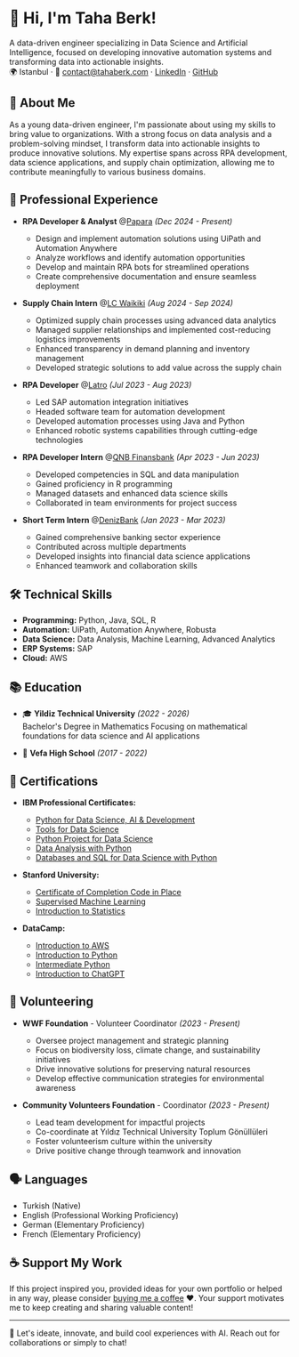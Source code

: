 # 👋 Hi, I'm Taha Berk! 

A data-driven engineer specializing in Data Science and Artificial Intelligence, focused on developing innovative automation systems and transforming data into actionable insights.  
🌍 Istanbul · 📧 contact@tahaberk.com · [LinkedIn](https://www.linkedin.com/in/tahaberkterekli) · [GitHub](https://github.com/TerekliTahaBerk)

## 🚀 About Me

As a young data-driven engineer, I'm passionate about using my skills to bring value to organizations. With a strong focus on data analysis and a problem-solving mindset, I transform data into actionable insights to produce innovative solutions. My expertise spans across RPA development, data science applications, and supply chain optimization, allowing me to contribute meaningfully to various business domains.

## 💼 Professional Experience

- **RPA Developer & Analyst** @[Papara](https://www.papara.com) _(Dec 2024 - Present)_
  - Design and implement automation solutions using UiPath and Automation Anywhere
  - Analyze workflows and identify automation opportunities
  - Develop and maintain RPA bots for streamlined operations
  - Create comprehensive documentation and ensure seamless deployment

- **Supply Chain Intern** @[LC Waikiki](https://www.lcwaikiki.com) _(Aug 2024 - Sep 2024)_
  - Optimized supply chain processes using advanced data analytics
  - Managed supplier relationships and implemented cost-reducing logistics improvements
  - Enhanced transparency in demand planning and inventory management
  - Developed strategic solutions to add value across the supply chain

- **RPA Developer** @[Latro](https://www.latro.com.tr) _(Jul 2023 - Aug 2023)_
  - Led SAP automation integration initiatives
  - Headed software team for automation development
  - Developed automation processes using Java and Python
  - Enhanced robotic systems capabilities through cutting-edge technologies

- **RPA Developer Intern** @[QNB Finansbank](https://www.qnbfinansbank.com) _(Apr 2023 - Jun 2023)_
  - Developed competencies in SQL and data manipulation
  - Gained proficiency in R programming
  - Managed datasets and enhanced data science skills
  - Collaborated in team environments for project success

- **Short Term Intern** @[DenizBank](https://www.denizbank.com) _(Jan 2023 - Mar 2023)_
  - Gained comprehensive banking sector experience
  - Contributed across multiple departments
  - Developed insights into financial data science applications
  - Enhanced teamwork and collaboration skills

## 🛠️ Technical Skills

- **Programming:** Python, Java, SQL, R
- **Automation:** UiPath, Automation Anywhere, Robusta
- **Data Science:** Data Analysis, Machine Learning, Advanced Analytics
- **ERP Systems:** SAP
- **Cloud:** AWS

## 📚 Education

- 🎓 **Yildiz Technical University** _(2022 - 2026)_  
  Bachelor's Degree in Mathematics
  Focusing on mathematical foundations for data science and AI applications

- 🏫 **Vefa High School** _(2017 - 2022)_

## 🎯 Certifications

- **IBM Professional Certificates:**
  - [Python for Data Science, AI & Development](https://www.coursera.org/account/accomplishments/verify/UAW9C6KPL2G3?utm_source=link&utm_medium=certificate&utm_content=cert_image&utm_campaign=pdf_header_button&utm_product=course)
  - [Tools for Data Science](https://drive.google.com/file/d/1m3vCV9NLV2oKxnhdpMob3PMzGVAG61Hh/view?usp=share_link)
  - [Python Project for Data Science](https://www.coursera.org/account/accomplishments/verify/3NDCKLNS7Y6J?utm_source=link&utm_medium=certificate&utm_content=cert_image&utm_campaign=pdf_header_button&utm_product=course)
  - [Data Analysis with Python](https://drive.google.com/file/d/1m3vCV9NLV2oKxnhdpMob3PMzGVAG61Hh/view?usp=share_link)
  - [Databases and SQL for Data Science with Python](https://drive.google.com/file/d/1m3vCV9NLV2oKxnhdpMob3PMzGVAG61Hh/view?usp=share_link)

- **Stanford University:**
  - [Certificate of Completion Code in Place](https://drive.google.com/file/d/1m3vCV9NLV2oKxnhdpMob3PMzGVAG61Hh/view?usp=share_link)
  - [Supervised Machine Learning](https://drive.google.com/file/d/1m3vCV9NLV2oKxnhdpMob3PMzGVAG61Hh/view?usp=share_link)
  - [Introduction to Statistics](https://drive.google.com/file/d/1m3vCV9NLV2oKxnhdpMob3PMzGVAG61Hh/view?usp=share_link)

- **DataCamp:**
  - [Introduction to AWS](https://drive.google.com/file/d/1cNp0Qj6ICVsn2RwS_e5vORIuj0IYfQTd/view?usp=share_link)
  - [Introduction to Python](https://drive.google.com/file/d/1m3vCV9NLV2oKxnhdpMob3PMzGVAG61Hh/view?usp=share_link)
  - [Intermediate Python](https://drive.google.com/file/d/1m3vCV9NLV2oKxnhdpMob3PMzGVAG61Hh/view?usp=share_link)
  - [Introduction to ChatGPT](https://drive.google.com/file/d/1dm-LVmu3S_Hgliej_CxRCd0RO_8L8qx0/view?usp=share_link)

## 🌱 Volunteering

- **WWF Foundation** - Volunteer Coordinator _(2023 - Present)_
  - Oversee project management and strategic planning
  - Focus on biodiversity loss, climate change, and sustainability initiatives
  - Drive innovative solutions for preserving natural resources
  - Develop effective communication strategies for environmental awareness

- **Community Volunteers Foundation** - Coordinator _(2023 - Present)_
  - Lead team development for impactful projects
  - Co-coordinate at Yıldız Technical University Toplum Gönüllüleri
  - Foster volunteerism culture within the university
  - Drive positive change through teamwork and innovation

## 🗣️ Languages

- Turkish (Native)
- English (Professional Working Proficiency)
- German (Elementary Proficiency)
- French (Elementary Proficiency)

## ☕️ Support My Work
If this project inspired you, provided ideas for your own portfolio or helped in any way, please consider [buying me a coffee](https://www.buymeacoffee.com/tahaberkterekli) ❤️. Your support motivates me to keep creating and sharing valuable content! 

---
🔗 Let's ideate, innovate, and build cool experiences with AI. Reach out for collaborations or simply to chat!
